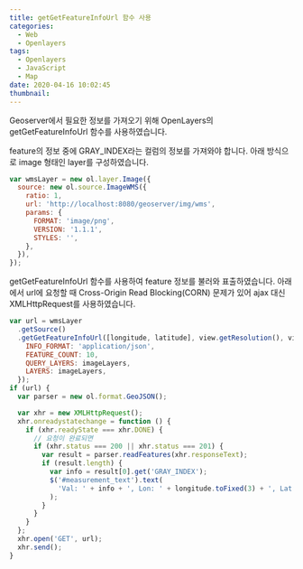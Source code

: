 ```yaml
---
title: getGetFeatureInfoUrl 함수 사용
categories:
  - Web
  - Openlayers
tags:
  - Openlayers
  - JavaScript
  - Map
date: 2020-04-16 10:02:45
thumbnail:
---
```


Geoserver에서 필요한 정보를 가져오기 위해 OpenLayers의 getGetFeatureInfoUrl 함수를 사용하였습니다.

feature의 정보 중에 GRAY_INDEX라는 컬럼의 정보를 가져와야 합니다.
아래 방식으로 image 형태인 layer를 구성하였습니다.

```js
var wmsLayer = new ol.layer.Image({
  source: new ol.source.ImageWMS({
    ratio: 1,
    url: 'http://localhost:8080/geoserver/img/wms',
    params: {
      FORMAT: 'image/png',
      VERSION: '1.1.1',
      STYLES: '',
    },
  }),
});
```

getGetFeatureInfoUrl 함수를 사용하여 feature 정보를 불러와 표출하였습니다.
아래에서 url에 요청할 때 Cross-Origin Read Blocking(CORN) 문제가 있어 ajax 대신 XMLHttpRequest를 사용하였습니다.

```js
var url = wmsLayer
  .getSource()
  .getGetFeatureInfoUrl([longitude, latitude], view.getResolution(), view.getProjection(), {
    INFO_FORMAT: 'application/json',
    FEATURE_COUNT: 10,
    QUERY_LAYERS: imageLayers,
    LAYERS: imageLayers,
  });
if (url) {
  var parser = new ol.format.GeoJSON();

  var xhr = new XMLHttpRequest();
  xhr.onreadystatechange = function () {
    if (xhr.readyState === xhr.DONE) {
      // 요청이 완료되면
      if (xhr.status === 200 || xhr.status === 201) {
        var result = parser.readFeatures(xhr.responseText);
        if (result.length) {
          var info = result[0].get('GRAY_INDEX');
          $('#measurement_text').text(
            'Val: ' + info + ', Lon: ' + longitude.toFixed(3) + ', Lat: ' + latitude.toFixed(3)
          );
        }
      }
    }
  };
  xhr.open('GET', url);
  xhr.send();
}
```
